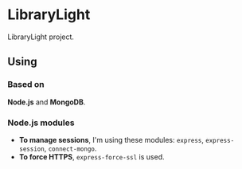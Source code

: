 # LibraryLight
LibraryLight project.

## Using

### Based on
**Node.js** and **MongoDB**.

### Node.js modules
  - **To manage sessions**, I'm using these modules: `express`, `express-session`, `connect-mongo`.
  - **To force HTTPS**, `express-force-ssl` is used.
